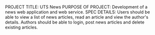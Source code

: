 PROJECT TITLE: UTS News
PURPOSE OF PROJECT: Development of a news web application and web service. 
SPEC DETAILS: Users should be able to view a list of news articles, read an article and view the author's details. Authors should be able to login, post news articles and delete existing articles.

